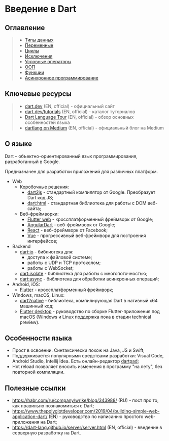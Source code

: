 # Введение в Dart

## Оглавление
> - [Типы данных](./data_types/data_types.md)
> - [Переменные](./variables/variables.md)
> - [Циклы](./loops/loops.md)
> - [Исключения](./exceptions/exceptions.md)
> - [Условные операторы](./conditional_statements/conditional_statement.md)
> - [ООП](./oop/oop.md)
> - [Функции](./functions/functions.md)
> - [Асинхронное программирование](asynchronous_programming/async.md)

## Ключевые ресурсы
> - [dart.dev](https://dart.dev/) (EN, official) - официальный сайт
> - [dart.dev/tutorials](https://dart.dev/tutorials) (EN, official) - каталог туториалов
> - [Dart Language Tour](https://dart.dev/guides/language/language-tour) (EN, official) - обзор основных особенностей языка
> - [dartlang on Medium](https://medium.com/dartlang) (EN, official) - официальный блог на Medium

## О языке
Dart – объектно-ориентированный язык программирования, разработанный в Google.

Предназначен для разработки приложений для различных платформ.

- Web
    - Коробочные решения:
        - [dart2js](https://dart.dev/tools/dart2js) - стандартный компилятор от Google. Преобразует Dart код JS;
        - [dart:html](https://api.dart.dev/stable/2.7.2/dart-html/dart-html-library.html) - стандартная библиотека для работы с DOM веб-сайта;
    - Веб-фреймворки:
        - [Flutter web](https://flutter.dev/web) - кроссплатформенный фреймворк от Google;
        - [AngularDart](https://angulardart.dev/) - веб-фреймворк от Google;
        - [React](https://pub.dev/packages/react) - веб-фреймворк от Facebook;
        - [Vue](https://pub.dev/packages/vue) - прогрессивный веб-фреймворк для построения интерфейсов;
- Backend
   - [dart:io](https://api.dart.dev/stable/2.7.2/dart-io/dart-io-library.html) - библиотека для:
        - доступа к файловой системе;
        - работы с UDP и TCP протоколом;
        - работы с WebSocket;
   - [dart:isolate](https://api.dart.dev/stable/2.7.2/dart-isolate/dart-isolate-library.html) - библиотека для работы с многопоточностью;
   - [dart:async](https://api.flutter.dev/flutter/dart-async/dart-async-library.html) - библиотека для обработки асинхронных операций;
- Android, iOS:
    - [Flutter](https://flutter.dev/) - кроссплатформенный фреймворк;
- Windows, macOS, Linux:
    - [dart2native](https://dart.dev/tools/dart2native) - библиотека, компилирующая Dart в нативный х64 машинный код;
    - [Flutter desktop](https://flutter.dev/desktop) - руководство по сборке Flutter-приложения под macOS (Windows и Linux поддержка пока в стадии technical preview).
    
## Особенности языка
- Прост в освоении. Синтаксически похож на Java, JS и Swift;
- Поддерживается популярными средствами разработки: Visual Code, Android Studio, Intellij Idea. Есть онлайн-редактор [dartpad](https://dartpad.dev/);
- Hot reload позволяет вносить изменения в программу "на лету", без повторной компиляции.

## Полезные ссылки
- https://habr.com/ru/company/wrike/blog/343988/ (RU) - пост про то, как правильно познакомиться с Dart;
- https://www.thepolyglotdeveloper.com/2019/04/building-simple-web-application-dart/ (EN) - руководство по написанию простого web-приложения на Dart;
- https://dart-lang.github.io/server/server.html (EN, official) - введение в серверную разработку на Dart.
